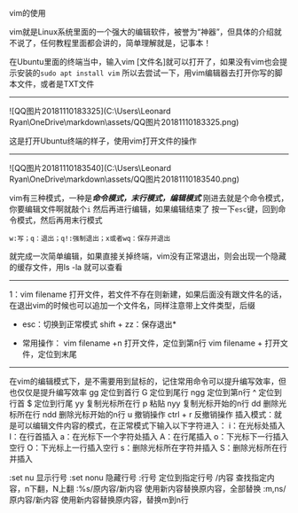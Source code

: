 vim的使用

vim就是Linux系统里面的一个强大的编辑软件，被誉为“神器”，但具体的介绍就不说了，任何教程里面都会讲的，简单理解就是，记事本！



在Ubuntu里面的终端当中，输入vim \[文件名]就可以打开了，如果没有vim也会提示安装的```sudo apt install vim```  所以去尝试一下，用vim编辑器去打开你写的脚本文件，或者是TXT文件

****

![QQ图片20181110183325](C:\Users\Leonard Ryan\OneDrive\markdown\assets/QQ图片20181110183325.png)

这是打开Ubuntu终端的样子，使用vim打开文件的操作

****

![QQ图片20181110183540](C:\Users\Leonard Ryan\OneDrive\markdown\assets/QQ图片20181110183540.png)

vim有三种模式，一种是***命令模式，末行模式，编辑模式*** 刚进去就是个命令模式，你要编辑文件啊就敲个```i``` 然后再进行编辑，如果编辑结束了  按一下```esc```键，回到命令模式，然后再用末行模式  

```w:写；q：退出；q!:强制退出；x或者wq：保存并退出```

就完成一次简单编辑，如果直接关掉终端，vim没有正常退出，则会出现一个隐藏的缓存文件，用ls -la 就可以查看

*****
1：vim filename 打开文件，若文件不存在则新建，如果后面没有跟文件名的话，在退出vim的时候也可以追加一个文件名，同样注意带上文件类型，后缀

* esc：切换到正常模式
  shift + zz：保存退出*

* 常用操作：
  vim filename +n 打开文件，定位到第n行
  vim filename + 打开文件，定位到末尾
*****
在vim的编辑模式下，是不需要用到鼠标的，记住常用命令可以提升编写效率，但也仅仅是提升编写效率
gg 定位到首行  G 定位到尾行
ngg 定位到第n行
^ 定位到行首
$ 定位到行尾
yy 复制光标所在行
p 粘贴
nyy 复制光标开始的n行
dd 删除光标所在行
ndd 删除光标开始的n行
u 撤销操作
ctrl + r 反撤销操作 
  插入模式：就是可以编辑文件内容的模式，在正常模式下输入以下字符进入：
  i：在光标处插入
  I：在行首插入
  a：在光标下一个字符处插入
  A：在行尾插入
  o：下光标下一行插入空行
  O：下光标上一行插入空行
  s：删除光标所在字符并插入
  S：删除光标所在行并插入

:set nu 显示行号
:set nonu 隐藏行号
:行号 定位到指定行号
/内容 查找指定内容，n下翻，N上翻
:%s/原内容/新内容 使用新内容替换原内容，全部替换
:m,ns/原内容/新内容 使用新内容替换原内容，替换m到n行

